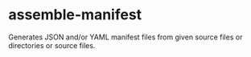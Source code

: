 assemble-manifest
=================

Generates JSON and/or YAML manifest files from given source files or directories or source files.
